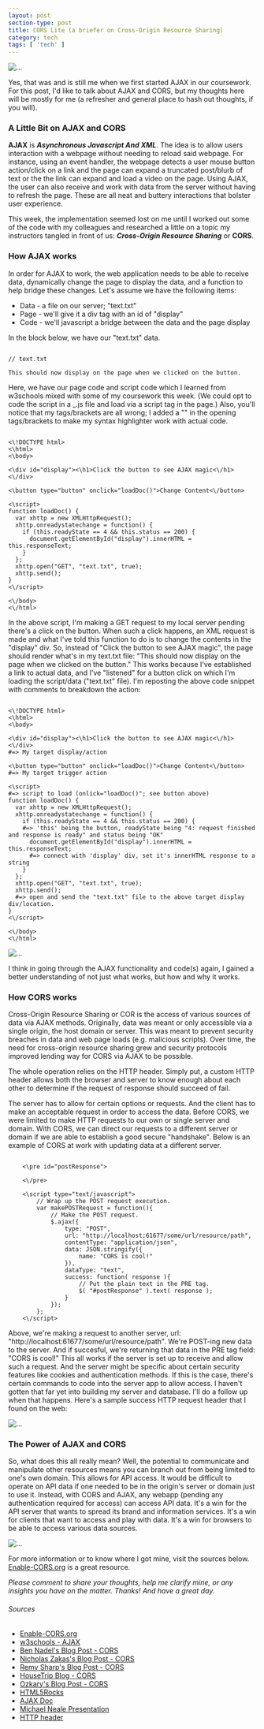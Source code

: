 ```yaml
---
layout: post
section-type: post
title: CORS Lite (a briefer on Cross-Origin Resource Sharing)
category: tech
tags: [ 'tech' ]
---
```

<img align="center" src="https://github.com/tonymaibox/tonymaibox.github.io/blob/master/img/dont_understand.png?raw=true" alt="...">

Yes, that was and is still me when we first started AJAX in our coursework. For this post, I'd like to talk about AJAX and CORS, but my thoughts here will be mostly for me (a refresher and general place to hash out thoughts, if you will).

### A Little Bit on AJAX and CORS

**AJAX** is **_Asynchronous Javascript And XML_**. The idea is to allow users interaction with a webpage without needing to reload said webpage. For instance, using an event handler, the webpage detects a user mouse button action/click on a link and the page can expand a truncated post/blurb of text or the the link can expand and load a video on the page. Using AJAX, the user can also receive and work with data from the server without having to refresh the page. These are all neat and buttery interactions that bolster user experience.

This week, the implementation seemed lost on me until I worked out some of the code with my colleagues and researched a little on a topic my instructors tangled in front of us: **_Cross-Origin Resource Sharing_** or **CORS**.

### How AJAX works

In order for AJAX to work, the web application needs to be able to receive data, dynamically change the page to display the data, and a function to help bridge these changes. Let's assume we have the following items:
  * Data - a file on our server; "text.txt"
  * Page - we'll give it a div tag with an id of "display"
  * Code - we'll javascript a bridge between the data and the page display

In the block below, we have our "text.txt" data.
<pre><code class="html">
// text.txt

This should now display on the page when we clicked on the button.
</code></pre>

Here, we have our page code and script code which I learned from w3schools mixed with some of my coursework this week. (We could opt to code the script in a _.js file and load via a script tag in the page.) Also, you'll notice that my tags/brackets are all wrong; I added a "\" in the opening tags/brackets to make my syntax highlighter work with actual code.
<pre><code>
<\!DOCTYPE html>
<\html>
<\body>

<\div id="display"><\h1>Click the button to see AJAX magic<\/h1><\/div>

<\button type="button" onclick="loadDoc()">Change Content<\/button>

<\script>
function loadDoc() {
  var xhttp = new XMLHttpRequest();
  xhttp.onreadystatechange = function() {
    if (this.readyState == 4 && this.status == 200) {
      document.getElementById("display").innerHTML = this.responseText;
    }
  };
  xhttp.open("GET", "text.txt", true);
  xhttp.send();
}
<\/script>

<\/body>
<\/html>
</code></pre>

In the above script, I'm making a GET request to my local server pending there's a click on the button. When such a click happens, an XML request is made and what I've told this function to do is to change the contents in the "display" div. So, instead of "Click the button to see AJAX magic", the page should render what's in my text.txt file: "This should now display on the page when we clicked on the button." This works because I've established a link to actual data, and I've "listened" for a button click on which I'm loading the script/data ("text.txt" file). I'm reposting the above code snippet with comments to breakdown the action:
<pre><code>
<\!DOCTYPE html>
<\html>
<\body>

<\div id="display"><\h1>Click the button to see AJAX magic<\/h1><\/div>
#=> My target display/action

<\button type="button" onclick="loadDoc()">Change Content<\/button>
#=> My target trigger action

<\script>
#=> script to load (onlick="loadDoc()"; see button above)
function loadDoc() {
  var xhttp = new XMLHttpRequest();
  xhttp.onreadystatechange = function() {
    if (this.readyState == 4 && this.status == 200) {
    #=> 'this' being the button, readyState being "4: request finished and response is ready" and status being "OK"
      document.getElementById("display").innerHTML = this.responseText;
      #=> connect with 'display' div, set it's innerHTML response to a string
    }
  };
  xhttp.open("GET", "text.txt", true);
  xhttp.send();
  #=> open and send the "text.txt" file to the above target display div/location.
}
<\/script>

<\/body>
<\/html>
</code></pre>

<img align="center" src="https://cdn.meme.am/instances/500x/37900128.jpg" alt="...">

I think in going through the AJAX functionality and code(s) again, I gained a better understanding of not just what works, but how and why it works.

### How CORS works

Cross-Origin Resource Sharing or COR is the access of various sources of data via AJAX methods. Originally, data was meant or only accessible via a single origin, the host domain or server. This was meant to prevent security breaches in data and web page loads (e.g. malicious scripts). Over time, the need for cross-origin resource sharing grew and security protocols improved lending way for CORS via AJAX to be possible.

The whole operation relies on the HTTP header. Simply put, a custom HTTP header allows both the browser and server to know enough about each other to determine if the request of response should succeed of fail.

The server has to allow for certain options or requests. And the client has to make an acceptable request in order to access the data. Before CORS, we were limited to make HTTP requests to our own or single server and domain. With CORS, we can direct our requests to a different server or domain if we are able to establish a good secure "handshake". Below is an example of CORS at work with updating data at a different server.

<pre><code>
    <\pre id="postResponse">
        <!-- To be populated dynamically. -->
    <\/pre>

    <\script type="text/javascript">
        // Wrap up the POST request execution.
        var makePOSTRequest = function(){
            // Make the POST request.
            $.ajax({
                type: "POST",
                url: "http://localhost:61677/some/url/resource/path",
                contentType: "application/json",
                data: JSON.stringify({
                    name: "CORS is cool!"
                }),
                dataType: "text",
                success: function( response ){
                    // Put the plain text in the PRE tag.
                    $( "#postResponse" ).text( response );
                }
            });
        };
    <\/script>
</code></pre>

Above, we're making a request to another server, url: "http://localhost:61677/some/url/resource/path". We're POST-ing new data to the server. And if succesful, we're returning that data in the PRE tag field: "CORS is cool!" This all works if the server is set up to receive and allow such a request. And the server might be specific about certain security features like cookies and authentication methods. If this is the case, there's certain commands to code into the server app to allow access. I haven't gotten that far yet into building my server and database. I'll do a follow up when that happens. Here's a sample success HTTP request header that I found on the web:

<img align="center" src="https://4.bp.blogspot.com/-0q3kX8pGUdw/VwkoozSCdOI/AAAAAAAAA28/eTnTzdiVJsYBg1k-O-WS8ADSsmsDK2E1Q/s1600/ozkary-cors-response-headers.png" alt="...">

### The Power of AJAX and CORS

So, what does this all really mean? Well, the potential to communicate and manipulate other resources means you can branch out from being limited to one's own domain. This allows for API access. It would be difficult to operate on API data if one needed to be in the origin's server or domain just to use it. Instead, with CORS and AJAX, any webapp (pending any authentication required for access) can access API data. It's a win for the API server that wants to spread its brand and information services. It's a win for clients that want to access and play with data. It's a win for browsers to be able to access various data sources.

<img align="center" src="https://cdn.meme.am/instances/47181919.jpg" alt="...">

For more information or to know where I got mine, visit the sources below. [Enable-CORS.org](http://enable-cors.org/) is a great resource.

_Please comment to share your thoughts, help me clarify mine, or any insights you have on the matter. Thanks! And have a great day._

###### Sources
  * [Enable-CORS.org](http://enable-cors.org/)
  * [w3schools - AJAX](http://www.w3schools.com/ajax/)
  * [Ben Nadel's Blog Post - CORS](http://www.bennadel.com/blog/2327-cross-origin-resource-sharing-cors-ajax-requests-between-jquery-and-node-js.htm)
  * [Nicholas Zakas's Blog Post - CORS](https://www.nczonline.net/blog/2010/05/25/cross-domain-ajax-with-cross-origin-resource-sharing/)
  * [Remy Sharp's Blog Post - CORS](https://remysharp.com/2011/04/21/getting-cors-working)
  * [HouseTrip Blog - CORS](http://dev.housetrip.com/2014/04/17/unleash-your-ajax-requests-with-cors/)
  * [Ozkary's Blog Post - CORS](http://www.ozkary.com/2016/04/web-api-owin-cors-handling-no-access.html)
  * [HTML5Rocks](http://www.html5rocks.com/en/tutorials/cors/)
  * [AJAX Doc](http://api.jquery.com/jquery.ajax/)
  * [Michael Neale Presentation](https://www.youtube.com/results?search_query=CORS+ajax)
  * [HTTP header](https://en.wikipedia.org/wiki/List_of_HTTP_header_fields)

